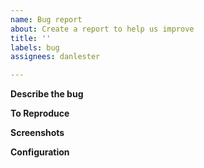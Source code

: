 ```yaml
---
name: Bug report
about: Create a report to help us improve
title: ''
labels: bug
assignees: danlester

---
```


**Describe the bug**
<!-- A clear and concise description of what the bug is. -->

**To Reproduce**
<!-- Clear steps to reproduce the behavior, including any of your own ipynb or py files if they led to the error. -->

**Screenshots**
<!-- Please add screenshots to help explain your problem. -->

**Configuration**
<!-- Include as much jupyterhub_config information as you can - at least enough to understand which Spawner type you are using, and how your JupyterHub is deployed (e.g. The Littlest JupyterHub, or Zero to JupyterHub). -->
